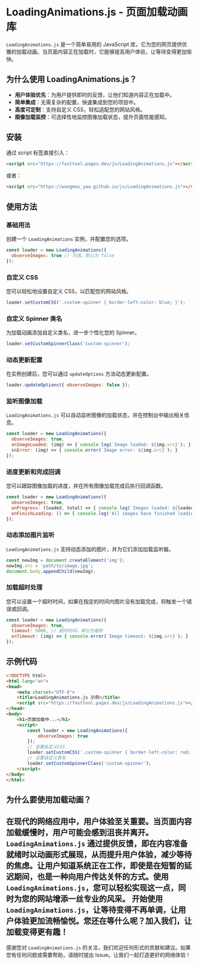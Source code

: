 # LoadingAnimations.js - 页面加载动画库
`LoadingAnimations.js` 是一个简单易用的 JavaScript 库，它为您的网页提供优雅的加载动画。当页面内容正在加载时，它能够提高用户体验，让等待变得更加愉快。
## 为什么使用 LoadingAnimations.js？
- **用户体验优先**：为用户提供即时的反馈，让他们知道内容正在加载中。
- **简单集成**：无需复杂的配置，快速集成到您的项目中。
- **高度可定制**：支持自定义 CSS，轻松适配您的网站风格。
- **图像加载监控**：可选择性地监控图像加载状态，提升页面性能感知。
## 安装
通过 script 标签直接引入：
```html
<script src="https://fasttool.pages.dev/js/LoadingAnimations.js"></script>
```
或者：
```html
<script src="https://wangmou_yaa.github.io/js/LoadingAnimations.js"></script>
```
## 使用方法
### 基础用法
创建一个 `LoadingAnimations` 实例，并配置您的选项。
```javascript
const loader = new LoadingAnimations({
  observeImages: true // 可选，默认为 false
});
```
### 自定义 CSS
您可以轻松地设置自定义 CSS，以匹配您的网站风格。
```javascript
loader.setCustomCSS('.custom-spinner { border-left-color: blue; }');
```
### 自定义 Spinner 类名
为加载动画添加自定义类名，进一步个性化您的 Spinner。
```javascript
loader.setCustomSpinnerClass('custom-spinner');
```
### 动态更新配置
在实例创建后，您可以通过 `updateOptions` 方法动态更新配置。
```javascript
loader.updateOptions({ observeImages: false });
```
### 监听图像加载
`LoadingAnimations.js` 可以自动监听图像的加载状态，并在控制台中输出相关信息。
```javascript
const loader = new LoadingAnimations({
  observeImages: true,
  onImageLoaded: (img) => { console.log(`Image loaded: ${img.src}`); },
  onError: (img) => { console.error(`Image error: ${img.src}`); }
});
```
### 进度更新和完成回调
您可以跟踪图像加载的进度，并在所有图像加载完成后执行回调函数。
```javascript
const loader = new LoadingAnimations({
  observeImages: true,
  onProgress: (loaded, total) => { console.log(`Images loaded: ${loaded}/${total}`); },
  onFinishLoading: () => { console.log('All images have finished loading'); }
});
```
### 动态添加图片监听
`LoadingAnimations.js` 支持动态添加的图片，并为它们添加加载监听器。
```javascript
const newImg = document.createElement('img');
newImg.src = 'path/to/image.jpg';
document.body.appendChild(newImg);
```
### 加载超时处理
您可以设置一个超时时间，如果在指定的时间内图片没有加载完成，将触发一个错误或回调。
```javascript
const loader = new LoadingAnimations({
  observeImages: true,
  timeout: 5000, // 超时时间，单位为毫秒
  onTimeout: (img) => { console.error(`Image timeout: ${img.src}`); }
});
```
## 示例代码
```html
<!DOCTYPE html>
<html lang="en">
<head>
    <meta charset="UTF-8">
    <title>LoadingAnimations.js 示例</title>
    <script src="https://fasttool.pages.dev/js/LoadingAnimations.js"></script>
</head>
<body>
    <h1>页面加载中...</h1>
    <script>
        const loader = new LoadingAnimations({
            observeImages: true
        });
        // 设置自定义CSS
        loader.setCustomCSS('.custom-spinner { border-left-color: red; }');
        // 设置自定义类名
        loader.setCustomSpinnerClass('custom-spinner');
    </script>
</body>
</html>
```
## 为什么要使用加载动画？
在现代的网络应用中，用户体验至关重要。当页面内容加载缓慢时，用户可能会感到沮丧并离开。`LoadingAnimations.js` 通过提供反馈，即在内容准备就绪时以动画形式展现，从而提升用户体验，减少等待的焦虑。让用户知道系统正在工作，即使是在短暂的延迟期间，也是一种向用户传达关怀的方式。使用 `LoadingAnimations.js`，您可以轻松实现这一点，同时为您的网站增添一丝专业的风采。
开始使用 `LoadingAnimations.js`，让等待变得不再单调，让用户体验更加流畅愉悦。您还在等什么呢？加入我们，让加载变得更有趣！
---
感谢您对 `LoadingAnimations.js` 的关注，我们欢迎任何形式的贡献和建议。如果您有任何问题或需要帮助，请随时提出 Issue。让我们一起打造更好的网络体验！
